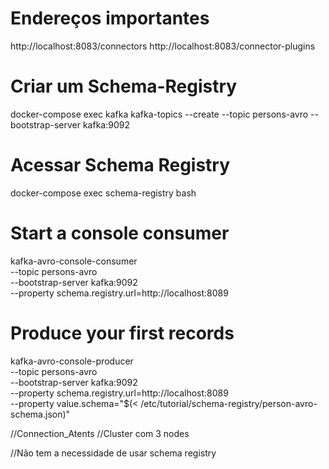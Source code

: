 # Endereços importantes
http://localhost:8083/connectors
http://localhost:8083/connector-plugins

# Criar um Schema-Registry
docker-compose exec kafka kafka-topics --create --topic persons-avro --bootstrap-server kafka:9092

# Acessar Schema Registry
docker-compose exec schema-registry bash

# Start a console consumer
kafka-avro-console-consumer \
  --topic persons-avro \
  --bootstrap-server kafka:9092 \
  --property schema.registry.url=http://localhost:8089

  # Produce your first records
  kafka-avro-console-producer \
  --topic persons-avro \
  --bootstrap-server kafka:9092 \
  --property schema.registry.url=http://localhost:8089 \
  --property value.schema="$(< /etc/tutorial/schema-registry/person-avro-schema.json)"


  //Connection_Atents
  //Cluster com 3 nodes


//Não tem a necessidade de usar schema registry